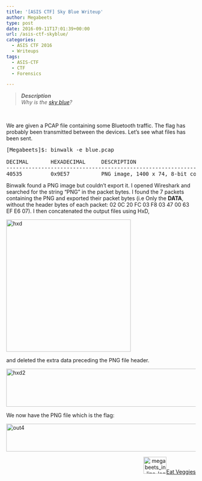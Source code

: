 ```yaml
---
title: '[ASIS CTF] Sky Blue Writeup'
author: Megabeets
type: post
date: 2016-09-11T17:01:39+00:00
url: /asis-ctf-skyblue/
categories:
  - ASIS CTF 2016
  - Writeups
tags:
  - ASIS-CTF
  - CTF
  - Forensics

---
```

> _**Description**_  
>  _Why is the [sky blue][1]?_

&nbsp;

We are given a PCAP file containing some Bluetooth traffic. The flag has probably been transmitted between the devices. Let&#8217;s see what files has been sent.

<pre class="theme:plain-white lang:default decode:true ">[Megabeets]$: binwalk -e blue.pcap

DECIMAL       HEXADECIMAL     DESCRIPTION
--------------------------------------------------------------------------------
40535         0x9E57          PNG image, 1400 x 74, 8-bit colormap, non-interlaced</pre>

Binwalk found a PNG image but couldn&#8217;t export it. I opened Wireshark and searched for the string &#8220;PNG&#8221; in the packet bytes. I found the 7 packets containing the PNG and exported their packet bytes (i.e Only the **DATA**, without the header bytes of each packet: 02 0C 20 FC 03 F8 03 47 00 63 EF E6 07). I then concatenated the output files using HxD,

<img data-attachment-id="316" data-permalink="https://www.megabeets.net/asis-ctf-skyblue/hxd/#main" data-orig-file="http://www.megabeets.net/uploads/hxd.png" data-orig-size="331,351" data-comments-opened="1" data-image-meta="{&quot;aperture&quot;:&quot;0&quot;,&quot;credit&quot;:&quot;&quot;,&quot;camera&quot;:&quot;&quot;,&quot;caption&quot;:&quot;&quot;,&quot;created_timestamp&quot;:&quot;0&quot;,&quot;copyright&quot;:&quot;&quot;,&quot;focal_length&quot;:&quot;0&quot;,&quot;iso&quot;:&quot;0&quot;,&quot;shutter_speed&quot;:&quot;0&quot;,&quot;title&quot;:&quot;&quot;,&quot;orientation&quot;:&quot;0&quot;}" data-image-title="hxd" data-image-description="" data-image-caption="" data-medium-file="http://www.megabeets.net/uploads/hxd-283x300.png" data-large-file="http://www.megabeets.net/uploads/hxd.png" decoding="async" loading="lazy" class="size-full wp-image-316 aligncenter" src="http://www.megabeets.net/uploads/hxd.png" alt="hxd" width="331" height="351" srcset="https://www.megabeets.net/uploads/hxd.png 331w, https://www.megabeets.net/uploads/hxd-141x150.png 141w, https://www.megabeets.net/uploads/hxd-283x300.png 283w" sizes="(max-width: 331px) 100vw, 331px" /> 

and deleted the extra data preceding the PNG file header.

<img data-attachment-id="318" data-permalink="https://www.megabeets.net/asis-ctf-skyblue/hxd2/#main" data-orig-file="http://www.megabeets.net/uploads/hxd2.png" data-orig-size="613,101" data-comments-opened="1" data-image-meta="{&quot;aperture&quot;:&quot;0&quot;,&quot;credit&quot;:&quot;&quot;,&quot;camera&quot;:&quot;&quot;,&quot;caption&quot;:&quot;&quot;,&quot;created_timestamp&quot;:&quot;0&quot;,&quot;copyright&quot;:&quot;&quot;,&quot;focal_length&quot;:&quot;0&quot;,&quot;iso&quot;:&quot;0&quot;,&quot;shutter_speed&quot;:&quot;0&quot;,&quot;title&quot;:&quot;&quot;,&quot;orientation&quot;:&quot;0&quot;}" data-image-title="hxd2" data-image-description="" data-image-caption="" data-medium-file="http://www.megabeets.net/uploads/hxd2-300x49.png" data-large-file="http://www.megabeets.net/uploads/hxd2.png" decoding="async" loading="lazy" class="size-full wp-image-318 aligncenter" src="http://www.megabeets.net/uploads/hxd2.png" alt="hxd2" width="613" height="101" srcset="https://www.megabeets.net/uploads/hxd2.png 613w, https://www.megabeets.net/uploads/hxd2-150x25.png 150w, https://www.megabeets.net/uploads/hxd2-300x49.png 300w" sizes="(max-width: 613px) 100vw, 613px" /> 

We now have the PNG file which is the flag:

<img data-attachment-id="319" data-permalink="https://www.megabeets.net/asis-ctf-skyblue/out4/#main" data-orig-file="http://www.megabeets.net/uploads/out4.png" data-orig-size="1400,74" data-comments-opened="1" data-image-meta="{&quot;aperture&quot;:&quot;0&quot;,&quot;credit&quot;:&quot;&quot;,&quot;camera&quot;:&quot;&quot;,&quot;caption&quot;:&quot;&quot;,&quot;created_timestamp&quot;:&quot;0&quot;,&quot;copyright&quot;:&quot;&quot;,&quot;focal_length&quot;:&quot;0&quot;,&quot;iso&quot;:&quot;0&quot;,&quot;shutter_speed&quot;:&quot;0&quot;,&quot;title&quot;:&quot;&quot;,&quot;orientation&quot;:&quot;0&quot;}" data-image-title="out4" data-image-description="" data-image-caption="" data-medium-file="http://www.megabeets.net/uploads/out4-300x16.png" data-large-file="http://www.megabeets.net/uploads/out4-1024x54.png" decoding="async" loading="lazy" class="alignnone size-full wp-image-319" src="http://www.megabeets.net/uploads/out4.png" alt="out4" width="1400" height="74" srcset="https://www.megabeets.net/uploads/out4.png 1400w, https://www.megabeets.net/uploads/out4-150x8.png 150w, https://www.megabeets.net/uploads/out4-300x16.png 300w, https://www.megabeets.net/uploads/out4-768x41.png 768w, https://www.megabeets.net/uploads/out4-1024x54.png 1024w, https://www.megabeets.net/uploads/out4-800x42.png 800w" sizes="(max-width: 1400px) 100vw, 1400px" /> 

<div class="nf-post-footer">
  <p style="text-align: right">
    <a href="https://www.megabeets.net/about.html#vegan"><img class="wp-image-149 alignnone" src="https://www.megabeets.net/uploads/megabeets_inline_logo.png" alt="megabeets_inline_logo" width="61" height="45" />Eat Veggies</a>
  </p>
</div>

 [1]: http://asis-ctf.ir/tasks/blue.txz_3a987ff102f69adcdad1ced41f9fdff2cba1a7e9